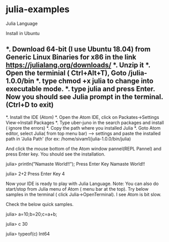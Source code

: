 # julia-examples
Julia Language

Install in Ubuntu

*. Download 64-bit (I use Ubuntu 18.04) from Generic Linux Binaries for x86 in the link https://julialang.org/downloads/
*. Unzip it
*. Open the terminial ( Ctrl+Alt+T), Goto <julia-install-folder>/julia-1.0.0/bin
*. type chmod +x julia to change into executable mode. 
*. type julia and press Enter. Now you should see Julia prompt in the terminal. (Ctrl+D to exit)
---
*. Install the IDE (Atom)
*. Open the Atom IDE, click on Packates->Settings View->Install Packages
*. Type uber-juno in the search packages and install ( ignore the errors)
*. Copy the path where you installed Julia
*. Goto Atom editor, select Julia( from top menu bar) --> settings and paste the installed path in 'Julia Path' (for ex: /home/sivam1/julia-1.0.0/bin/julia)

And click the mouse bottom of the Atom window pannel(REPL Pannel) and press Enter key. You should see the installation.

julia> println("Namaste World!!");  Press Enter Key
Namaste World!!

julia> 2+2   Press Enter Key
4

Now your IDE is ready to play with Julia Language.
Note: You can also do start/stop from Julia menu of Atom ( menu bar at the top). Try below samples in the terminal ( click Julia->OpenTerminal). I see Atom is bit slow.

Check the below quick samples.

julia> a=10;b=20;c=a+b;

julia> c
30

julia> typeof(c)
Int64


